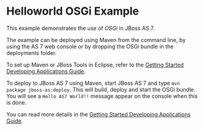 Helloworld OSGi Example
=======================

This example demonstrates the use of *OSGi* in JBoss AS 7.

The example can be deployed using Maven from the command line, by using the AS 7 
web console or by dropping the OSGi bundle in the deployments folder.

To set up Maven or JBoss Tools in Eclipse, refer to the 
<a href="https://docs.jboss.org/author/display/AS71/Getting+Started+Developing+Applications+Guide" title="Getting Started Developing Applications Guide">Getting Started Developing Applications Guide</a>.

To deploy to JBoss AS 7 using Maven, start JBoss AS 7 and type 
  `mvn package jboss-as:deploy`.
This will build, deploy and start the OSGi bundle. You will see a 
  `Hello AS7 World!!`
message appear on the console when this is done.

You can read more details in the 
<a href="https://docs.jboss.org/author/display/AS71/Getting+Started+Developing+Applications+Guide" title="Getting Started Developing Applications Guide">Getting Started Developing Applications Guide</a>.
